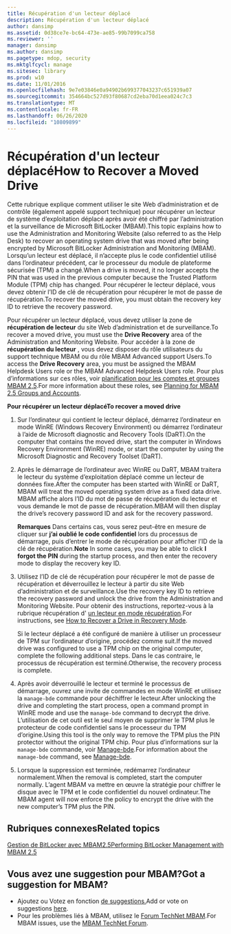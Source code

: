 ```yaml
---
title: Récupération d'un lecteur déplacé
description: Récupération d'un lecteur déplacé
author: dansimp
ms.assetid: 0d38ce7e-bc64-473e-ae85-99b7099ca758
ms.reviewer: ''
manager: dansimp
ms.author: dansimp
ms.pagetype: mdop, security
ms.mktglfcycl: manage
ms.sitesec: library
ms.prod: w10
ms.date: 11/01/2016
ms.openlocfilehash: 9e7e03846e0a94902b699377043237c651939a07
ms.sourcegitcommit: 354664bc527d93f80687cd2eba70d1eea024c7c3
ms.translationtype: MT
ms.contentlocale: fr-FR
ms.lasthandoff: 06/26/2020
ms.locfileid: "10809899"
---
```

# <span data-ttu-id="3b663-103">Récupération d'un lecteur déplacé</span><span class="sxs-lookup"><span data-stu-id="3b663-103">How to Recover a Moved Drive</span></span>
<span data-ttu-id="3b663-104">Cette rubrique explique comment utiliser le site Web d’administration et de contrôle (également appelé support technique) pour récupérer un lecteur de système d’exploitation déplacé après avoir été chiffré par l’administration et la surveillance de Microsoft BitLocker (MBAM).</span><span class="sxs-lookup"><span data-stu-id="3b663-104">This topic explains how to use the Administration and Monitoring Website (also referred to as the Help Desk) to recover an operating system drive that was moved after being encrypted by Microsoft BitLocker Administration and Monitoring (MBAM).</span></span> <span data-ttu-id="3b663-105">Lorsqu’un lecteur est déplacé, il n’accepte plus le code confidentiel utilisé dans l’ordinateur précédent, car le processeur du module de plateforme sécurisée (TPM) a changé.</span><span class="sxs-lookup"><span data-stu-id="3b663-105">When a drive is moved, it no longer accepts the PIN that was used in the previous computer because the Trusted Platform Module (TPM) chip has changed.</span></span> <span data-ttu-id="3b663-106">Pour récupérer le lecteur déplacé, vous devez obtenir l’ID de clé de récupération pour récupérer le mot de passe de récupération.</span><span class="sxs-lookup"><span data-stu-id="3b663-106">To recover the moved drive, you must obtain the recovery key ID to retrieve the recovery password.</span></span>

<span data-ttu-id="3b663-107">Pour récupérer un lecteur déplacé, vous devez utiliser la zone de **récupération de lecteur** du site Web d’administration et de surveillance.</span><span class="sxs-lookup"><span data-stu-id="3b663-107">To recover a moved drive, you must use the **Drive Recovery** area of the Administration and Monitoring Website.</span></span> <span data-ttu-id="3b663-108">Pour accéder à la zone de **récupération du lecteur** , vous devez disposer du rôle utilisateurs du support technique MBAM ou du rôle MBAM Advanced support Users.</span><span class="sxs-lookup"><span data-stu-id="3b663-108">To access the **Drive Recovery** area, you must be assigned the MBAM Helpdesk Users role or the MBAM Advanced Helpdesk Users role.</span></span> <span data-ttu-id="3b663-109">Pour plus d’informations sur ces rôles, voir [planification pour les comptes et groupes MBAM 2,5](planning-for-mbam-25-groups-and-accounts.md#bkmk-helpdesk-roles).</span><span class="sxs-lookup"><span data-stu-id="3b663-109">For more information about these roles, see [Planning for MBAM 2.5 Groups and Accounts](planning-for-mbam-25-groups-and-accounts.md#bkmk-helpdesk-roles).</span></span>

**<span data-ttu-id="3b663-110">Pour récupérer un lecteur déplacé</span><span class="sxs-lookup"><span data-stu-id="3b663-110">To recover a moved drive</span></span>**
1.  <span data-ttu-id="3b663-111">Sur l’ordinateur qui contient le lecteur déplacé, démarrez l’ordinateur en mode WinRE (Windows Recovery Environment) ou démarrez l’ordinateur à l’aide de Microsoft diagnostic and Recovery Tools (DaRT).</span><span class="sxs-lookup"><span data-stu-id="3b663-111">On the computer that contains the moved drive, start the computer in Windows Recovery Environment (WinRE) mode, or start the computer by using the Microsoft Diagnostic and Recovery Toolset (DaRT).</span></span>

2.  <span data-ttu-id="3b663-112">Après le démarrage de l’ordinateur avec WinRE ou DaRT, MBAM traitera le lecteur du système d’exploitation déplacé comme un lecteur de données fixe.</span><span class="sxs-lookup"><span data-stu-id="3b663-112">After the computer has been started with WinRE or DaRT, MBAM will treat the moved operating system drive as a fixed data drive.</span></span> <span data-ttu-id="3b663-113">MBAM affiche alors l’ID du mot de passe de récupération du lecteur et vous demande le mot de passe de récupération.</span><span class="sxs-lookup"><span data-stu-id="3b663-113">MBAM will then display the drive’s recovery password ID and ask for the recovery password.</span></span>

    <span data-ttu-id="3b663-114">**Remarques**  Dans certains cas, vous serez peut-être en mesure de cliquer sur **j’ai oublié le code confidentiel** lors du processus de démarrage, puis d’entrer le mode de récupération pour afficher l’ID de la clé de récupération.</span><span class="sxs-lookup"><span data-stu-id="3b663-114">**Note** In some cases, you may be able to click **I forgot the PIN** during the startup process, and then enter the recovery mode to display the recovery key ID.</span></span>

     

3.  <span data-ttu-id="3b663-115">Utilisez l’ID de clé de récupération pour récupérer le mot de passe de récupération et déverrouillez le lecteur à partir du site Web d’administration et de surveillance.</span><span class="sxs-lookup"><span data-stu-id="3b663-115">Use the recovery key ID to retrieve the recovery password and unlock the drive from the Administration and Monitoring Website.</span></span> <span data-ttu-id="3b663-116">Pour obtenir des instructions, reportez-vous à la rubrique récupération d' [un lecteur en mode récupération](how-to-recover-a-drive-in-recovery-mode-mbam-25.md).</span><span class="sxs-lookup"><span data-stu-id="3b663-116">For instructions, see [How to Recover a Drive in Recovery Mode](how-to-recover-a-drive-in-recovery-mode-mbam-25.md).</span></span>

    <span data-ttu-id="3b663-117">Si le lecteur déplacé a été configuré de manière à utiliser un processeur de TPM sur l’ordinateur d’origine, procédez comme suit.</span><span class="sxs-lookup"><span data-stu-id="3b663-117">If the moved drive was configured to use a TPM chip on the original computer, complete the following additional steps.</span></span> <span data-ttu-id="3b663-118">Dans le cas contraire, le processus de récupération est terminé.</span><span class="sxs-lookup"><span data-stu-id="3b663-118">Otherwise, the recovery process is complete.</span></span>

4.  <span data-ttu-id="3b663-119">Après avoir déverrouillé le lecteur et terminé le processus de démarrage, ouvrez une invite de commandes en mode WinRE et utilisez la `manage-bde` commande pour déchiffrer le lecteur.</span><span class="sxs-lookup"><span data-stu-id="3b663-119">After unlocking the drive and completing the start process, open a command prompt in WinRE mode and use the `manage-bde` command to decrypt the drive.</span></span> <span data-ttu-id="3b663-120">L’utilisation de cet outil est le seul moyen de supprimer le TPM plus le protecteur de code confidentiel sans le processeur du TPM d’origine.</span><span class="sxs-lookup"><span data-stu-id="3b663-120">Using this tool is the only way to remove the TPM plus the PIN protector without the original TPM chip.</span></span> <span data-ttu-id="3b663-121">Pour plus d’informations sur la `manage-bde` commande, voir [Manage-bde](https://go.microsoft.com/fwlink/?LinkId=393567).</span><span class="sxs-lookup"><span data-stu-id="3b663-121">For information about the `manage-bde` command, see [Manage-bde](https://go.microsoft.com/fwlink/?LinkId=393567).</span></span>

5.  <span data-ttu-id="3b663-122">Lorsque la suppression est terminée, redémarrez l’ordinateur normalement.</span><span class="sxs-lookup"><span data-stu-id="3b663-122">When the removal is completed, start the computer normally.</span></span> <span data-ttu-id="3b663-123">L’agent MBAM va mettre en œuvre la stratégie pour chiffrer le disque avec le TPM et le code confidentiel du nouvel ordinateur.</span><span class="sxs-lookup"><span data-stu-id="3b663-123">The MBAM agent will now enforce the policy to encrypt the drive with the new computer’s TPM plus the PIN.</span></span>



## <span data-ttu-id="3b663-124">Rubriques connexes</span><span class="sxs-lookup"><span data-stu-id="3b663-124">Related topics</span></span>


[<span data-ttu-id="3b663-125">Gestion de BitLocker avec MBAM2.5</span><span class="sxs-lookup"><span data-stu-id="3b663-125">Performing BitLocker Management with MBAM 2.5</span></span>](performing-bitlocker-management-with-mbam-25.md)

 

## <span data-ttu-id="3b663-126">Vous avez une suggestion pour MBAM?</span><span class="sxs-lookup"><span data-stu-id="3b663-126">Got a suggestion for MBAM?</span></span>
- <span data-ttu-id="3b663-127">Ajoutez ou Votez en fonction [de suggestions.](http://mbam.uservoice.com/forums/268571-microsoft-bitlocker-administration-and-monitoring)</span><span class="sxs-lookup"><span data-stu-id="3b663-127">Add or vote on suggestions [here](http://mbam.uservoice.com/forums/268571-microsoft-bitlocker-administration-and-monitoring).</span></span> 
- <span data-ttu-id="3b663-128">Pour les problèmes liés à MBAM, utilisez le [Forum TechNet MBAM](https://social.technet.microsoft.com/Forums/home?forum=mdopmbam).</span><span class="sxs-lookup"><span data-stu-id="3b663-128">For MBAM issues, use the [MBAM TechNet Forum](https://social.technet.microsoft.com/Forums/home?forum=mdopmbam).</span></span> 





